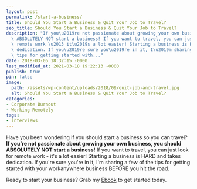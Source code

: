 ```yaml
---
layout: post
permalink: /start-a-business/
title: Should You Start a Business & Quit Your Job to Travel?
seo_title: Should You Start a Business & Quit Your Job to Travel?
description: "If you\u2019re not passionate about growing your own business, you should\
  \ ABSOLUTELY NOT start a business! If you want to travel, you can just look for\
  \ remote work \u2013 it\u2019s a lot easier! Starting a business is HARD and takes\
  \ dedication. If you\u2019re sure you\u2019re in it, I\u2019m sharing a few of the\
  \ tips for getting started with..."
date: 2018-03-05 18:32:15 -0000
last_modified_at: 2021-03-18 19:22:13 -0000
publish: true
pin: false
image:
  path: /assets/wp-content/uploads/2018/09/quit-job-and-travel.jpg
  alt: Should You Start a Business & Quit Your Job to Travel?
categories:
- Corporate Burnout
- Working Remotely
tags:
- interviews
---
```

Have you been wondering if you should start a business so you can travel? **If you're not passionate about growing your own business, you should ABSOLUTELY NOT start a business!** If you want to travel, you can just look for remote work - it's a lot easier! Starting a business is HARD and takes dedication. If you're sure you're in it, I'm sharing a few of the tips for getting started with your workanywhere business BEFORE you hit the road.

Ready to start your business? Grab my [Ebook](https://go.katebagoy.com/ebook) to get started today.
